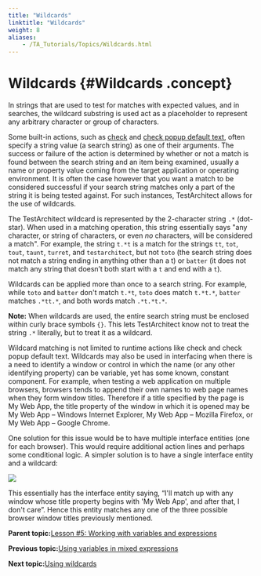 ```yaml
--- 
title: "Wildcards"
linktitle: "Wildcards"
weight: 8
aliases: 
    - /TA_Tutorials/Topics/Wildcards.html
---
```

# Wildcards {#Wildcards .concept}

In strings that are used to test for matches with expected values, and in searches, the wildcard substring is used act as a placeholder to represent any arbitrary character or group of characters.

Some built-in actions, such as [check](../../TA_Automation/Topics/bia_check.html) and [check popup default text](../../TA_Automation/Topics/bia_check_popup_default_text.html), often specify a string value \(a search string\) as one of their arguments. The success or failure of the action is determined by whether or not a match is found between the search string and an item being examined, usually a name or property value coming from the target application or operating environment. It is often the case however that you want a match to be considered successful if your search string matches only a part of the string it is being tested against. For such instances, TestArchitect allows for the use of wildcards.

The TestArchitect wildcard is represented by the 2-character string `.*` \(dot-star\). When used in a matching operation, this string essentially says "any character, or string of characters, or even *no* characters, will be considered a match". For example, the string `t.*t` is a match for the strings `tt`, `tot`, `tout`, `taunt`, `turret`, and `testarchitect`, but not `toto` \(the search string does not match a string ending in anything other than a t\) or `batter` \(it does not match any string that doesn’t both start with a `t` and end with a `t`\).

Wildcards can be applied more than once to a search string. For example, while `toto` and `batter` don't match `t.*t`, `toto` does match `t.*t.*`, `batter` matches `.*tt.*`, and both words match `.*t.*t.*`.

**Note:** When wildcards are used, the entire search string must be enclosed within curly brace symbols `{}`. This lets TestArchitect know not to treat the string `.*` literally, but to treat it as a wildcard.

Wildcard matching is not limited to runtime actions like check and check popup default text. Wildcards may also be used in interfacing when there is a need to identify a window or control in which the name \(or any other identifying property\) can be variable, yet has some known, constant component. For example, when testing a web application on multiple browsers, browsers tends to append their own names to web page names when they form window titles. Therefore if a title specified by the page is My Web App, the title property of the window in which it is opened may be My Web App – Windows Internet Explorer, My Web App – Mozilla Firefox, or My Web App – Google Chrome.

One solution for this issue would be to have multiple interface entities \(one for each browser\). This would require additional action lines and perhaps some conditional logic. A simpler solution is to have a single interface entity and a wildcard:

![](../Images/tut.Vars_and_Exps.Wildcards.Window_interfacing.png)

This essentially has the interface entity saying, “I'll match up with any window whose title property begins with 'My Web App', and after that, I don't care”. Hence this entity matches any one of the three possible browser window titles previously mentioned.

**Parent topic:**[Lesson \#5: Working with variables and expressions](../../TA_Tutorials/Topics/Tutorial_Working_with_variables_and_expressions.html)

**Previous topic:**[Using variables in mixed expressions](../../TA_Tutorials/Topics/Using_variables_in_mixed_expressions.html)

**Next topic:**[Using wildcards](../../TA_Tutorials/Topics/Using_wildcards.html)

